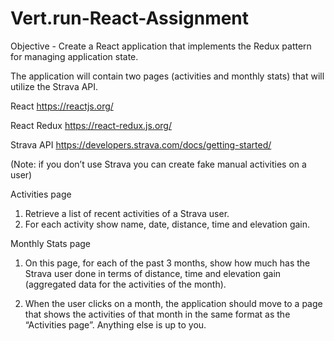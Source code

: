 # Vert.run-React-Assignment
Objective - Create a React application that implements the Redux pattern for managing application state. 

The application will contain two pages (activities and monthly stats) that will utilize the Strava API.

React
https://reactjs.org/

React Redux
https://react-redux.js.org/

Strava API
https://developers.strava.com/docs/getting-started/

(Note: if you don’t use Strava you can create fake manual activities on a user)

Activities page
1. Retrieve a list of recent activities of a Strava user.
2. For each activity show name, date, distance, time and elevation gain.

Monthly Stats page
1. On this page, for each of the past 3 months, show how much has the
Strava user done in terms of distance, time and elevation gain
(aggregated data for the activities of the month).

2. When the user clicks on a month, the application should move to a
page that shows the activities of that month in the same format as the
“Activities page”.
Anything else is up to you.
